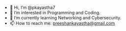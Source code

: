 - 👋 Hi, I’m @pkayastha7
- 👀 I’m interested in Programming and Coding.
- 🌱 I’m currently learning Networking and Cybersecurity.
- 📫 How to reach me: preeshankayastha@gmail.com

<!---
pkayastha7/pkayastha7 is a ✨ special ✨ repository because its `README.md` (this file) appears on your GitHub profile.
You can click the Preview link to take a look at your changes.
--->
